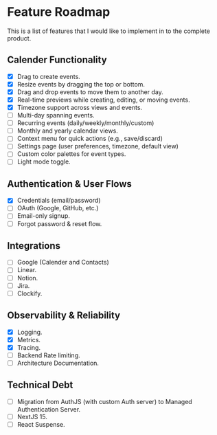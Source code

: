 # Feature Roadmap

This is a list of features that I would like to implement in to the complete product.

## Calender Functionality

- [x] Drag to create events.
- [x] Resize events by dragging the top or bottom.
- [x] Drag and drop events to move them to another day.
- [x] Real-time previews while creating, editing, or moving events.
- [x] Timezone support across views and events.
- [ ] Multi-day spanning events.
- [ ] Recurring events (daily/weekly/monthly/custom)
- [ ] Monthly and yearly calendar views.
- [ ] Context menu for quick actions (e.g., save/discard)
- [ ] Settings page (user preferences, timezone, default view)
- [ ] Custom color palettes for event types.
- [ ] Light mode toggle.

## Authentication & User Flows

- [x] Credentials (email/password)
- [ ] OAuth (Google, GitHub, etc.)
- [ ] Email-only signup.
- [ ] Forgot password & reset flow.

## Integrations

- [ ] Google (Calender and Contacts)
- [ ] Linear.
- [ ] Notion.
- [ ] Jira.
- [ ] Clockify.

## Observability & Reliability

- [x] Logging.
- [x] Metrics.
- [x] Tracing.
- [ ] Backend Rate limiting.
- [ ] Architecture Documentation.

## Technical Debt

- [ ] Migration from AuthJS (with custom Auth server) to Managed Authentication Server.
- [ ] NextJS 15.
- [ ] React Suspense.
